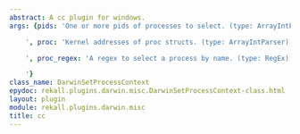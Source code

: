 ```yaml
---
abstract: A cc plugin for windows.
args: {pids: 'One or more pids of processes to select. (type: ArrayIntParser)

    ', proc: 'Kernel addresses of proc structs. (type: ArrayIntParser)

    ', proc_regex: 'A regex to select a process by name. (type: RegEx)

    '}
class_name: DarwinSetProcessContext
epydoc: rekall.plugins.darwin.misc.DarwinSetProcessContext-class.html
layout: plugin
module: rekall.plugins.darwin.misc
title: cc
---
```

